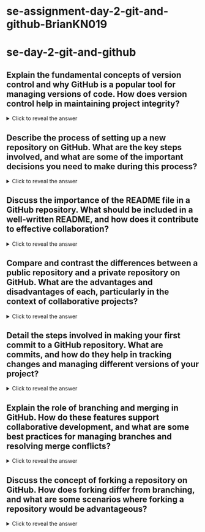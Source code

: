 # se-assignment-day-2-git-and-github-BrianKN019
# se-day-2-git-and-github

## Explain the fundamental concepts of version control and why GitHub is a popular tool for managing versions of code. How does version control help in maintaining project integrity?

<details>
  <summary>Click to reveal the answer</summary>

  Fundamental concepts of version control include:

  - **Repositories**: A repository (or repo) is a central location where the version-controlled project files and their history are stored. It can be local (on your own computer) or remote (on a server accessible by multiple users).
  
  - **Commits**: A commit is a snapshot of the project at a specific point in time. Each commit has a unique identifier (hash) and includes a message describing the changes made. Commits create a history of the project, allowing you to review and revert to previous states.
  
  - **Branches**: Branches are separate lines of development. They allow multiple features or fixes to be worked on in parallel without affecting the main project. The default branch is often named main or master, and other branches are merged back into this main branch when changes are finalized.
  
  - **Merging**: Merging integrates changes from one branch into another. This is common when finishing a feature branch and incorporating its changes into the main branch.
  
  - **Conflicts**: Conflicts occur when changes in different branches overlap or are incompatible. They need to be resolved manually before the merge can be completed.
  
  - **Tags**: Tags are markers used to denote specific points in history, often used to mark releases or important milestones.

  ### Why GitHub is Popular:

  - **Collaboration**: GitHub provides a collaborative environment with features such as pull requests, code reviews, and issue tracking. Pull requests allow users to propose changes, which can be reviewed and discussed before being merged.

  ### How Version Control Helps in Maintaining Project Integrity:

  - **History Tracking**: Version control maintains a comprehensive history of changes. This allows you to understand what changes were made, why they were made, and who made them. It also enables you to revert to previous states if needed.

  - **Collaboration**: With version control, multiple team members can work on different parts of a project simultaneously. The system manages these concurrent changes and integrates them smoothly, reducing the risk of overwriting each other’s work.

  - **Branching and Merging**: Branching allows for isolated development, where features or fixes can be developed independently. Merging incorporates these changes into the main codebase, ensuring that different streams of work are integrated effectively.

  - **Conflict Resolution**: When conflicts arise, version control systems provide mechanisms to resolve them. This ensures that changes from multiple contributors are accurately incorporated without losing data.

  - **Audit Trail**: Version control provides an audit trail of who made what changes and why. This accountability is crucial for tracking progress, debugging issues, and maintaining code quality.

</details>

## Describe the process of setting up a new repository on GitHub. What are the key steps involved, and what are some of the important decisions you need to make during this process?

<details>
  <summary>Click to reveal the answer</summary>

  ### Steps to Set Up a New Repository:

  - **Sign In to GitHub**: 
    - Open GitHub: Go to github.com.
    - Sign In: Click the “Sign in” button at the top-right corner of the page and enter your GitHub credentials.
  
  - **Create a New Repository**:
    - **Go to Your Profile**: Click on your profile picture in the top-right corner of the page to open the drop-down menu.
    - **Select "Your repositories"**: From the drop-down menu, select “Your repositories.” This will take you to a page listing your existing repositories.
    - **New Repository**: Click the green “New” button on the right side of the page or the “New repository” button at the top-right corner of the repositories list.

  - **Configure the Repository**:
    - **Repository Name**: Enter a name for your repository. This name must be unique within your GitHub account.
    - **Description (Optional)**: Add a description of your repository to provide more context about what it will contain or its purpose.
    - **Visibility**:
      - **Public**: Anyone can see this repository. You can choose this option if you want to make your code open to the public.
      - **Private**: Only you and collaborators you specify can see this repository. This option is useful for private or sensitive projects.
    - **Initialize This Repository (Optional)**:
      - **Add a README file**: This file is used to describe your project. It's a good practice to include this file as it helps users understand the purpose of your repository.
      - **Add .gitignore**: A .gitignore file specifies which files and directories Git should ignore. GitHub provides templates for different languages and frameworks.
      - **Choose a license**: Select a license if you want to specify the terms under which others can use your code. GitHub offers several common licenses to choose from.

  - **Create Repository**: Click the green “Create repository” button to finalize the creation of your new repository.

</details>

## Discuss the importance of the README file in a GitHub repository. What should be included in a well-written README, and how does it contribute to effective collaboration?

<details>
  <summary>Click to reveal the answer</summary>

  ### Importance of the README File:

  - **Introduction and Context**: The README provides an introduction to the project, including its purpose and scope. This helps new users quickly grasp what the project is about and whether it fits their needs.
  - **Guidance for Usage**: It outlines how to use the project, which is crucial for users to get started efficiently. Clear instructions reduce the learning curve and minimize frustration.
  - **Documentation**: It serves as a central place for documentation, including installation instructions, usage examples, and configuration details. Well-organized documentation is essential for both new users and contributors.
  - **Contribution Guidelines**: The README can include guidelines for contributing to the project, which helps maintain consistency and quality in contributions. This is particularly valuable in open-source projects with multiple contributors.
  - **Project Maintenance**: Regular updates to the README reflect the current state of the project. This ensures that users and contributors are aware of the latest features, known issues, and changes.
  - **Attracting Contributors**: A well-documented project is more likely to attract contributors, as it demonstrates a commitment to clarity and collaboration. A good README can make the difference between an active, engaged community and one that is disinterested.

  ### A Well-Written README Should Contain:
  - **Project Title**
  - **API Documentation**
  - **Licensing Information**

</details>

## Compare and contrast the differences between a public repository and a private repository on GitHub. What are the advantages and disadvantages of each, particularly in the context of collaborative projects?

<details>
  <summary>Click to reveal the answer</summary>

  ### Public Repository

  - **Advantages**:
    - **Visibility**: Accessible to anyone, increasing the potential for visibility and collaboration.
    - **Community Contributions**: Easier for others to discover, use, and contribute to the project, which can enhance innovation and feedback.
    - **Open Source**: Ideal for open-source projects where the goal is to share and improve code collaboratively.

  - **Disadvantages**:
    - **Privacy**: The code and project details are visible to everyone, which may be a concern for sensitive or proprietary information.
    - **Control**: Less control over who can view or fork the repository; potential for misuse or unauthorized modifications.
    - **Security Risks**: Higher risk of security vulnerabilities being exposed to the public.

  ### Private Repository

  - **Advantages**:
    - **Privacy**: Only accessible to specified users, protecting sensitive or proprietary information.
    - **Control**: Greater control over who can view, contribute to, or manage the repository.
    - **Security**: Reduced risk of exposing vulnerabilities or proprietary code to the public.

  - **Disadvantages**:
    - **Limited Collaboration**: Fewer contributors can access the repository, which may limit external feedback and contributions.
    - **Visibility**: Less exposure can mean reduced opportunities for the project to gain traction or recognition.
    - **Access Management**: Requires careful management of permissions and access rights, which can be more cumbersome.

  ### In Context of Collaborative Projects:
  - **Public Repositories**: Best for projects seeking broad collaboration and community engagement, where openness is a key factor.
  - **Private Repositories**: Suitable for projects requiring confidentiality or controlled collaboration, such as proprietary software development or early-stage projects not ready for public scrutiny.

</details>

## Detail the steps involved in making your first commit to a GitHub repository. What are commits, and how do they help in tracking changes and managing different versions of your project?

<details>
  <summary>Click to reveal the answer</summary>

  ### Steps to Make Your First Commit:

  1. **Initialize a Repository** (if not already done):
     ```bash
     git init
     ```
     (in your project directory).
  
  2. **Add Files**:
     - Create or modify files in your project directory.
     - Use `git add [filename]` or `git add .` to stage changes.
  
  3. **Commit Changes**:
     ```bash
     git commit -m "Your commit message"
     ```
     to save the staged changes with a descriptive message.
  
  4. **Push to GitHub**:
     - Ensure your repository is linked to a remote GitHub repository.
     ```bash
     git remote add origin [repository URL]
     git push -u origin master
     ```
     to push your commit to GitHub.
  
  ### What Are Commits:
  
  - Commits are snapshots of your project at a specific point in time, capturing the state of files in the repository.
  - Commits are fundamental to tracking changes and managing different versions, as each commit is a record of what changes were made and when.
  - The commit history provides an audit trail that allows for reverting to previous versions, understanding the evolution of the project, and collaborating with others.

</details>

## Explain the role of branching and merging in GitHub. How do these features support collaborative development, and what are some best practices for managing branches and resolving merge conflicts?

<details>
  <summary>Click to reveal the answer</summary>

  ### Role of Branching:
  
  - **Branching**: In Git, a branch is a separate line of development. When you create a new branch, you create a copy of the current state of the project to work on without affecting the main codebase.
  - **Feature Development**: Branches are often used for developing new features, fixing bugs, or experimenting with ideas. This allows developers to work on different tasks simultaneously without interference.
  - **Collaboration**: Each team member can work on their branch and later merge their changes into the main branch when ready. This facilitates parallel development and collaboration.
  
  ### Role of Merging:
  
  - **Merging**: Merging is the process of integrating changes from one branch into another. Typically, changes from a feature branch are merged into the main branch after the feature is complete.
  - **Preserving History**: Git’s merging process preserves the history of changes, providing a clear audit trail of how the code has evolved.
  - **Conflict Resolution**: During merging, if changes conflict (e.g., two developers edited the same line), Git will prompt for conflict resolution before completing the merge.
  
  ### Best Practices for Managing Branches and Resolving Merge Conflicts:
  
  - **Branch Naming Conventions**: Use descriptive names for branches (e.g., `feature/login-page`, `bugfix/issue-123`) to clearly indicate their purpose.
  - **Regular Merging**: Regularly merge changes from the main branch into feature branches to keep them up-to-date and minimize the risk of conflicts.
  - **Pull Requests**: Use pull requests to propose changes from a branch to be merged into the main branch. This allows for code review and discussion before merging.
  - **Resolve Conflicts Promptly**: Address merge conflicts as soon as they arise. Delaying conflict resolution can make the process more difficult.
  - **Keep Commits Small and Focused**: Each commit should represent a small, logical change. This makes it easier to understand changes and resolve conflicts if they occur.
  - **Test Before Merging**: Ensure that the code works as expected by running tests and verifying functionality before merging into the main branch.
  
</details>

## Discuss the concept of forking a repository on GitHub. How does forking differ from branching, and what are some scenarios where forking a repository would be advantageous?

<details>
  <summary>Click to reveal the answer</summary>

  ### Forking vs. Branching:
  
  - **Branching**:
    - Branches are created within the same repository to develop features or fixes in parallel without affecting the main codebase.
    - Branches are typically used within a single project or team where all contributors have access to the same repository.
  
  - **Forking**:
    - Forking creates a copy of someone else’s repository under your GitHub account. This copy is independent of the original repository, allowing you to make changes without affecting the original project.
    - Forks are used when you want to contribute to someone else’s project but don’t have write access to the original repository.
  
  ### Scenarios Where Forking is Advantageous:
  
  - **Open Source Contributions**: If you want to contribute to an open-source project, you can fork the repository, make changes in your copy, and then submit a pull request to propose your changes to the original project.
  - **Customizing a Project**: Forking allows you to create a personal copy of a project that you can modify and customize to suit your needs without affecting the original repository.
  - **Exploring Ideas**: Forking is useful if you want to experiment with changes or new features without impacting the original project. You can keep your changes in your fork, or propose them back to the original project if they prove successful.

</details>
